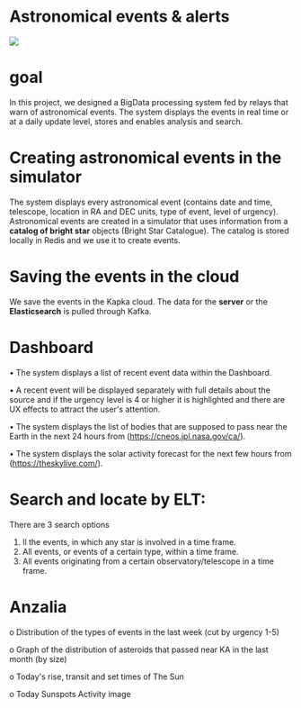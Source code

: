 # Astronomical events & alerts #
<img src="תיקיית-התמונות/שם-התמונה.jpg">

# **goal**
In this project, we designed a BigData processing system fed by relays that warn of astronomical events.
The system displays the events in real time or at a daily update level, stores and enables analysis and search.

# **Creating astronomical events in the simulator**
The system displays every astronomical event (contains date and time, telescope, location in RA and DEC units, type of event, level of urgency).
Astronomical events are created in a simulator that uses information from a **catalog of bright star**  objects (Bright Star Catalogue).
The catalog is stored locally in Redis and we use it to create events.

# **Saving the events in the cloud**
We save the events in the Kapka cloud.
The data for the **server** or the **Elasticsearch** is pulled through Kafka.

# **Dashboard**
• The system displays a list of recent event data within the Dashboard.

• A recent event will be displayed separately with full details about the source and if the urgency level is 4 or higher it is highlighted and there are UX effects to attract the user's attention.

• The system displays the list of bodies that are supposed to pass near the Earth in the next 24 hours from (https://cneos.jpl.nasa.gov/ca/).

• The system displays the solar activity forecast for the next few hours from (https://theskylive.com/).

# **Search and locate by ELT:**
There are 3 search options
1. ll the events, in which any star is involved in a time frame.
2. All events, or events of a certain type, within a time frame.
3. All events originating from a certain observatory/telescope in a time frame.

# **Anzalia**
o Distribution of the types of events in the last week (cut by urgency 1-5)

o Graph of the distribution of asteroids that passed near KA in the last month (by size)

o Today's rise, transit and set times of The Sun

o Today Sunspots Activity image

